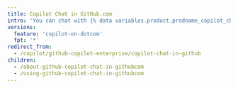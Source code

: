 ```yaml
---
title: Copilot Chat in GitHub.com
intro: 'You can chat with {% data variables.product.prodname_copilot_chat_dotcom_short %} in {% data variables.product.prodname_dotcom_the_website %} to learn out about aspects of software development, or to understand or improve specific lines of code.'
versions:
  feature: 'copilot-on-dotcom'
  fpt: '*'
redirect_from:
  - /copilot/github-copilot-enterprise/copilot-chat-in-github
children:
  - /about-github-copilot-chat-in-githubcom
  - /using-github-copilot-chat-in-githubcom
---
```

